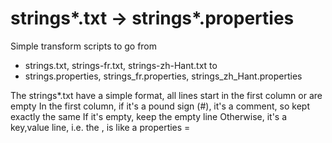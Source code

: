 # strings*.txt -> strings*.properties
Simple transform scripts to go from 
* strings.txt, strings-fr.txt, strings-zh-Hant.txt 
to
* strings.properties, strings_fr.properties, strings_zh_Hant.properties

The strings*.txt have a simple format, all lines start in the first column or are empty
In the first column, if it's a pound sign (#), it's a comment, so kept exactly the same
If it's empty, keep the empty line
Otherwise, it's a key,value line, i.e. the , is like a properties =

